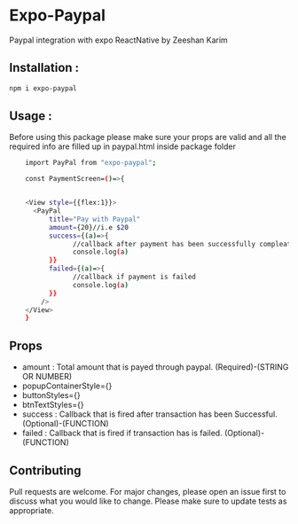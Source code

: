 # Expo-Paypal

Paypal integration with expo ReactNative by Zeeshan Karim

## Installation :

```bash
npm i expo-paypal 
```

## Usage :

Before using this package please make sure your props are valid and all the required info are filled up in paypal.html inside package folder

```bash
    import PayPal from "expo-paypal";

    const PaymentScreen=()=>{


    <View style={{flex:1}}>
      <PayPal
          title="Pay with Paypal"
          amount={20}//i.e $20
          success={(a)=>{
                //callback after payment has been successfully compleated
                console.log(a)
          }}
          failed={(a)=>{
                //callback if payment is failed
                console.log(a)
          }}
        />
    </View>
    }

```

## Props

- amount : Total amount that is payed through paypal. (Required)-(STRING OR NUMBER)
- popupContainerStyle={}
- buttonStyles={}
- btnTextStyles={}
- success : Callback that is fired after transaction has been Successful. (Optional)-(FUNCTION)
- failed : Callback that is fired if transaction has is failed. (Optional)-(FUNCTION)

## Contributing

Pull requests are welcome. For major changes, please open an issue first to discuss what you would like to change.
Please make sure to update tests as appropriate.
